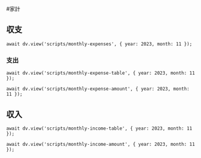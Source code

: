 #家計
## 収支
```dataviewjs
await dv.view('scripts/monthly-expenses', { year: 2023, month: 11 });
```
### 支出
```dataviewjs
await dv.view('scripts/monthly-expense-table', { year: 2023, month: 11 });
```
```dataviewjs
await dv.view('scripts/monthly-expense-amount', { year: 2023, month: 11 });
```
## 収入
```dataviewjs
await dv.view('scripts/monthly-income-table', { year: 2023, month: 11 });
```
```dataviewjs
await dv.view('scripts/monthly-income-amount', { year: 2023, month: 11 });
```
